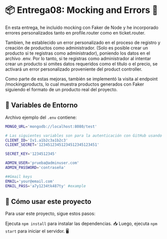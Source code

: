 # 📦 Entrega08: Mocking and Errors  🚀

En esta entrega, he incluido mocking con Faker de Node y he incorporado errores personalizados tanto en profile.router como en ticket.router.

Tambien, he establecido un error personalizado en el proceso de registro y creación de productos como administrador. (Solo es posible crear un producto si te registras como administrador), poniendo los datos en el archivo .env. Por lo tanto, si te registras como administrador al intentar crear un producto si omites datos requeridos como el título o el precio, se activará un error personalizado proveniente del product controller. 

Como parte de estas mejoras, también se implementó la visita al endpoint /mockingproducts, lo cual muestra productos generados con Faker siguiendo el formato de un producto real del proyecto.

## 📝 Variables de Entorno

Archivo ejemplo del `.env` contiene:

```bash
MONGO_URL='mongodb://localhost:8080/test' 

# Las siguientes variables son para la autenticación con GitHub usando Passport
CLIENT_ID='Iv1.a1b2c3a1b2c3'
CLIENT_SECRET='12345123451234512345123451'

SECRET_KEY='1234512345'

ADMIN_USER='prueba@adminuser.com'
ADMIN_PASSWORD='contraseña'

##Gmail keys
EMAIL='your@email.com'
EMAIL_PASS='a7y1234tk487ty' #example 
```
## 🚀 Cómo usar este proyecto

Para usar este proyecto, sigue estos pasos:

Ejecuta `npm install` para instalar las dependencias. 📥
Luego, ejecuta `npm start` para iniciar el servidor. 🖥️
